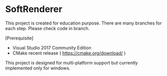 # SoftRenderer

This project is created for education purpose. 
There are many branches for each step.
Please check code in branch.

[Prerequisite]
- Visual Studio 2017 Community Edition
- CMake recent release ( https://cmake.org/download/ )

This project is designed for multi-platform support but currently implemented only for windows. 

